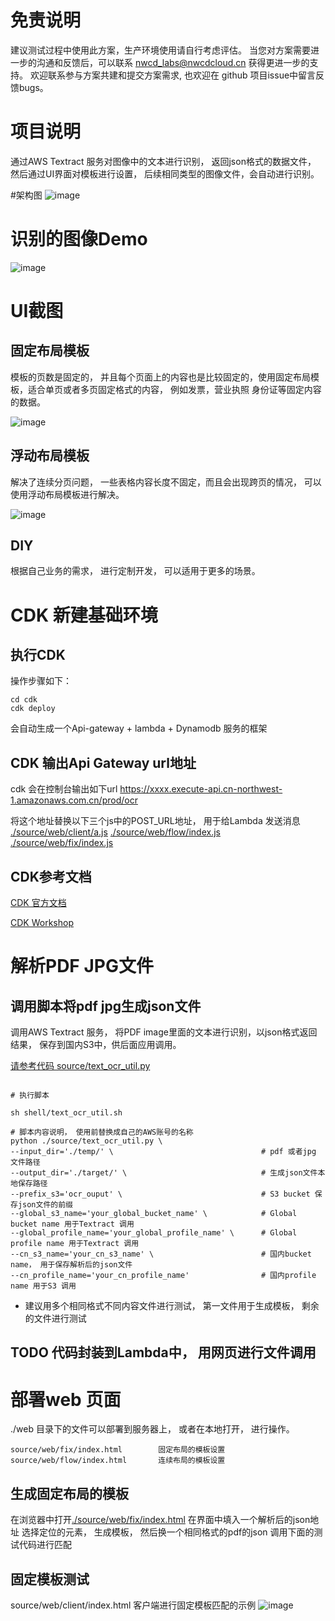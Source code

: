 # 免责说明

建议测试过程中使用此方案，生产环境使用请自行考虑评估。
当您对方案需要进一步的沟通和反馈后，可以联系 nwcd_labs@nwcdcloud.cn 获得更进一步的支持。
欢迎联系参与方案共建和提交方案需求, 也欢迎在 github 项目issue中留言反馈bugs。

# 项目说明
通过AWS Textract 服务对图像中的文本进行识别， 返回json格式的数据文件， 然后通过UI界面对模板进行设置， 后续相同类型的图像文件，会自动进行识别。


#架构图 
![image](./images/000.jpg)

# 识别的图像Demo
![image](./images/002.jpg)


# UI截图

## 固定布局模板
模板的页数是固定的， 并且每个页面上的内容也是比较固定的，使用固定布局模板，适合单页或者多页固定格式的内容， 
例如发票，营业执照 身份证等固定内容的数据。

![image](./images/003.jpg)


## 浮动布局模板
解决了连续分页问题， 一些表格内容长度不固定，而且会出现跨页的情况， 可以使用浮动布局模板进行解决。
 
![image](./images/001.jpg)


## DIY
根据自己业务的需求， 进行定制开发， 可以适用于更多的场景。 



# CDK 新建基础环境


## 执行CDK

操作步骤如下： 
```
cd cdk
cdk deploy
```
会自动生成一个Api-gateway + lambda + Dynamodb 服务的框架


## CDK 输出Api Gateway url地址

cdk 会在控制台输出如下url
https://xxxx.execute-api.cn-northwest-1.amazonaws.com.cn/prod/ocr

将这个地址替换以下三个js中的POST_URL地址， 用于给Lambda 发送消息
[./source/web/client/a.js](./source/web/client/a.js)
[./source/web/flow/index.js](./source/web/flow/index.js)
[./source/web/fix/index.js](./source/web/fix/index.js)

 
 
##  CDK参考文档 

[CDK 官方文档 ](https://docs.aws.amazon.com/cdk/latest/guide/home.html)
  
[CDK Workshop](https://cdkworkshop.com/)   



# 解析PDF JPG文件


## 调用脚本将pdf jpg生成json文件

调用AWS Textract 服务， 将PDF image里面的文本进行识别，以json格式返回结果，
保存到国内S3中，供后面应用调用。 

[请参考代码 source/text_ocr_util.py ](source/text_ocr_util.py)
 
```shell 

# 执行脚本

sh shell/text_ocr_util.sh

# 脚本内容说明， 使用前替换成自己的AWS账号的名称
python ./source/text_ocr_util.py \
--input_dir='./temp/' \                                 # pdf 或者jpg 文件路径
--output_dir='./target/' \                              # 生成json文件本地保存路径
--prefix_s3='ocr_ouput' \                               # S3 bucket 保存json文件的前缀
--global_s3_name='your_global_bucket_name' \            # Global bucket name 用于Textract 调用
--global_profile_name='your_global_profile_name' \      # Global profile name 用于Textract 调用
--cn_s3_name='your_cn_s3_name' \                        # 国内bucket name， 用于保存解析后的json文件
--cn_profile_name='your_cn_profile_name'                # 国内profile name 用于S3 调用 

```

* 建议用多个相同格式不同内容文件进行测试， 
第一文件用于生成模板， 剩余的文件进行测试


## TODO  代码封装到Lambda中， 用网页进行文件调用



# 部署web 页面

./web 目录下的文件可以部署到服务器上， 或者在本地打开， 进行操作。 

```
source/web/fix/index.html        固定布局的模板设置
source/web/flow/index.html       连续布局的模板设置
```

## 生成固定布局的模板

在浏览器中打开[./source/web/fix/index.html](./source/web/fix/index.html)
在界面中填入一个解析后的json地址
选择定位的元素， 生成模板， 然后换一个相同格式的pdf的json 调用下面的测试代码进行匹配



## 固定模板测试

source/web/client/index.html     客户端进行固定模板匹配的示例
![image](./images/004.jpg)


